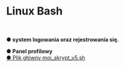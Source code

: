 <h1>Linux Bash</h1>
<br />
<strong><p> ● system logowania oraz rejestrowania się.</p></strong>
<strong><p> ● Panel profilowy</strong>
<br />
<a class="main_link" href="moj_skrypt_v5.sh">●  Plik główny moj_skrypt_v5.sh</a>

